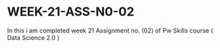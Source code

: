 # WEEK-21-ASS-N0-02
In this i am completed week 21 Assignment no. (02) of Pw Skills course ( Data Science 2.0 )
